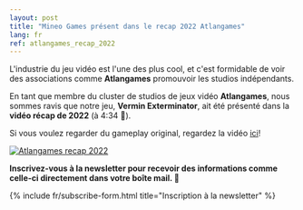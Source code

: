 ```yaml
---
layout: post
title: "Mineo Games présent dans le recap 2022 Atlangames"
lang: fr
ref: atlangames_recap_2022
---
```


L'industrie du jeu vidéo est l'une des plus cool, et c'est formidable de voir des associations comme <b>Atlangames</b> promouvoir les studios indépendants. 

En tant que membre du cluster de studios de jeux vidéo <b>Atlangames</b>, nous sommes ravis que notre jeu, <b>Vermin Exterminator</b>, ait été présenté dans la <b>vidéo récap de 2022</b> (à 4:34 🎥). 

Si vous voulez regarder du gameplay original, regardez la vidéo [ici](https://youtu.be/YVbzj9n8f0Q)!

<a href="https://youtu.be/YVbzj9n8f0Q"> <img src="https://filedn.eu/ltPsoIHw6sTuWKyTkHUj8ym/Websites/MineoGames.com/img/blog/ATLANGAMES__Les_sorties_jeuxvid%C3%A9o_du_r%C3%A9seau_en_2022_and_2023.gif" alt="Atlangames recap 2022" /> </a>

**Inscrivez-vous à la newsletter pour recevoir des informations comme celle-ci directement dans votre boîte mail. 💌**

{% include fr/subscribe-form.html title="Inscription à la newsletter" %}
